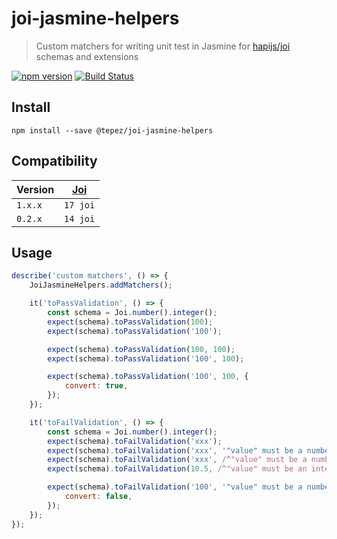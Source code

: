 # joi-jasmine-helpers
> Custom matchers for writing unit test in Jasmine for [hapijs/joi](https://github.com/hapijs/joi) schemas and extensions

[![npm version](https://badge.fury.io/js/%40tepez%2Fjoi-jasmine-helpers.svg)](https://badge.fury.io/js/%40tepez%2Fjoi-jasmine-helpers)
[![Build Status](https://secure.travis-ci.org/tepez/joi-jasmine-helpers.svg?branch=master)](http://travis-ci.org/tepez/joi-jasmine-helpers)

## Install

```
npm install --save @tepez/joi-jasmine-helpers
```

## Compatibility

| Version |  [Joi](https://github.com/sideway/joi) |
| ------- |  ------------------------------------- |
| `1.x.x`  |  `17 joi`                             |
| `0.2.x`  |  `14 joi`                             |

## Usage

```js
describe('custom matchers', () => {
    JoiJasmineHelpers.addMatchers();

    it('toPassValidation', () => {
        const schema = Joi.number().integer();
        expect(schema).toPassValidation(100);
        expect(schema).toPassValidation('100');

        expect(schema).toPassValidation(100, 100);
        expect(schema).toPassValidation('100', 100);

        expect(schema).toPassValidation('100', 100, {
            convert: true,
        });
    });

    it('toFailValidation', () => {
        const schema = Joi.number().integer();
        expect(schema).toFailValidation('xxx');
        expect(schema).toFailValidation('xxx', '"value" must be a number');
        expect(schema).toFailValidation('xxx', /^"value" must be a number$/);
        expect(schema).toFailValidation(10.5, /^"value" must be an integer$/);

        expect(schema).toFailValidation('100', '"value" must be a number', {
            convert: false,
        });
    });
});
```
